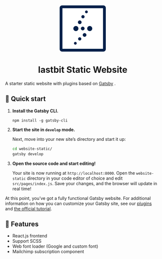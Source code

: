 <p align="center">
  <a href="https://lastbit.io">
    <img src="static/images/logo.png?raw=true" />
  </a>
</p>
<h1 align="center">
  lastbit Static Website
</h1>

A starter static website with plugins based on [Gatsby](https://www.gatsbyjs.org/) .

## 🚀 Quick start

1. **Install the Gatsby CLI.**

   ```shell
   npm install -g gatsby-cli
   ```

2. **Start the site in `develop` mode.**

   Next, move into your new site’s directory and start it up:

   ```sh
   cd website-static/
   gatsby develop
   ```

3. **Open the source code and start editing!**

   Your site is now running at `http://localhost:8000`. Open the `website-static` directory in your code editor of choice and edit `src/pages/index.js`. Save your changes, and the browser will update in real time!

At this point, you’ve got a fully functional Gatsby website. For additional information on how you can customize your Gatsby site, see our [plugins](https://gatsbyjs.org/plugins/) and [the official tutorial](https://gatsbyjs.org/tutorial/).

## 🧐 Features

- React.js frontend
- Support SCSS
- Web font loader (Google and custom font)
- Mailchimp subscription component
